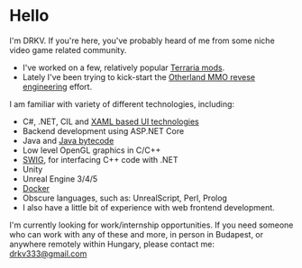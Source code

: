 # Hello

I'm DRKV. If you're here, you've probably heard of me from some niche video game related community.

- I've worked on a few, relatively popular [Terraria mods](https://github.com/DRKV333/MechTransfer).
- Lately I've been trying to kick-start the [Otherland MMO revese engineering](https://github.com/DRKV333/HappyBug) effort.

I am familiar with variety of different technologies, including:

- C#, .NET, CIL and [XAML based UI technologies](https://github.com/DRKV333/Janki)
- Backend development using ASP.NET Core
- Java and [Java bytecode](https://github.com/DRKV333/ScalingGUIs)
- Low level OpenGL graphics in C/C++
- [SWIG](https://github.com/DRKV333/RakNet), for interfacing C++ code with .NET
- Unity
- Unreal Engine 3/4/5
- [Docker](https://github.com/DRKV333/bareos-docker)
- Obscure languages, such as: UnrealScript, Perl, Prolog
- I also have a little bit of experience with web frontend development.

I'm currently looking for work/internship opportunities. If you need someone who can work with any of these and more, in person in Budapest, or anywhere remotely within Hungary, please contact me: drkv333@gmail.com